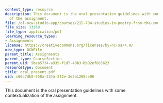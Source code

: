 ```yaml
---
content_type: resource
description: This document is the oral presentation guidelines with some contextualization
  of the assignment.
file: /ol-ocw-studio-app/courses/21l-704-studies-in-poetry-from-the-sonneteers-to-the-metaphysicals-spring-2006/c66c7db0558a234a2f2e2e3a1265ce06_oral_present.pdf
file_size: 13268
file_type: application/pdf
learning_resource_types:
- Assignments
license: https://creativecommons.org/licenses/by-nc-sa/4.0/
ocw_type: OCWFile
parent_title: Assignments
parent_type: CourseSection
parent_uid: 5bea5734-a935-f1d7-48b3-bb02ef605623
resourcetype: Document
title: oral_present.pdf
uid: c66c7db0-558a-234a-2f2e-2e3a1265ce06
---
```

This document is the oral presentation guidelines with some contextualization of the assignment.